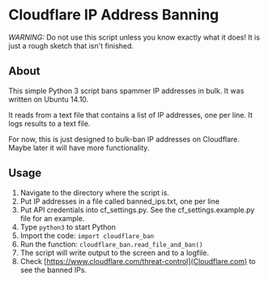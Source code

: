# Cloudflare IP Address Banning

*WARNING:* Do not use this script unless you know exactly what it does! It is just a rough sketch that isn't finished.

## About

This simple Python 3 script bans spammer IP addresses in bulk. It was written on Ubuntu 14.10.

It reads from a text file that contains a list of IP addresses, one per line. It logs results to a text file.

For now, this is just designed to bulk-ban IP addresses on Cloudflare. Maybe later it will have more functionality.

## Usage

1. Navigate to the directory where the script is.
2. Put IP addresses in a file called banned_ips.txt, one per line
3. Put API credentials into cf_settings.py. See the cf_settings.example.py file for an example.
4. Type `python3` to start Python
5. Import the code: `import cloudflare_ban`
6. Run the function: `cloudflare_ban.read_file_and_ban()`
7. The script will write output to the screen and to a logfile.
8. Check [https://www.cloudflare.com/threat-control](Cloudflare.com) to see the banned IPs.

